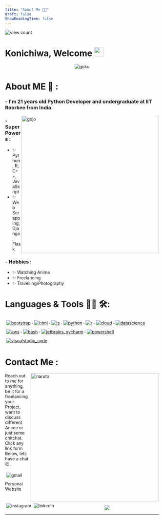 ```yaml
---
title: "About Me 👨‍💻"
draft: false
ShowReadingTime: false
---
```

![view count](https://komarev.com/ghpvc/?username=agajareiitr&label=view+count&style=plastic)

# Konichiwa, Welcome <img style="display:inline-block;" src="https://raw.githubusercontent.com/iampavangandhi/iampavangandhi/master/gifs/Hi.gif" width="30px">

<div align="center">
<img alt="goku" align="center" src="/goku.gif">
</div>

# About ME 💬 :

### - I'm 21 years old Python Developer and undergraduate at IIT Roorkee from India.

<img width = 450 alt="gojo" align="right" src="/tenor.gif">

### - Super Powers :

- ✨ Python, R, C++, JavaScript
- ✨ Web Scrapping, Django, Flask

### - Hobbies :

- ✨ Watching Anime
- ✨ Freelancing
- ✨ Travelling/Photography

# Languages & Tools 👨‍💻 🛠:


<p>
   <a href="#">
    <img src="/icons/bootstrap.svg" alt="bootstrap" style="vertical-align:top; margin:6px 4px">
  </a>
     <a href="#">
    <img src="/icons/html.svg" alt="html" style="vertical-align:top; margin:6px 4px">
  </a>   
  <a href="#">
    <img src="/icons/js.svg" alt="js" style="vertical-align:top; margin:6px 4px">
  </a>   
  <a href="#">
    <img src="/icons/python.svg" alt="python" style="vertical-align:top; margin:6px 4px">
  </a>
  <a href="#">
    <img src="/icons/r.svg" alt="r" style="vertical-align:top; margin:6px 4px">
   <a href="#">
    <img src="/icons/cloud.svg" alt="cloud" style="vertical-align:top; margin:6px 4px">
  </a>

   <a href="#">
    <img src="/icons/datascience.svg" alt="datascience" style="vertical-align:top; margin:6px 4px">
  </a>
    <a href="#">
    <img src="/icons/aws.svg" alt="aws" style="vertical-align:top; margin:6px 4px">
  </a>
    <a href="#">
    <img src="/icons/bash.svg" alt="bash" style="vertical-align:top; margin:6px 4px">
  </a> 
  <a href="#">
    <img src="/icons/jetbrains_pycharm.svg" alt="jetbrains_pycharm" style="vertical-align:top; margin:6px 4px">
  </a> 
  <a href="#">
    <img src="/icons/powershell.svg" alt="powershell" style="vertical-align:top; margin:6px 4px">
  </a> 
  <a href="#">
    <img src="/icons/visualstudio_code.svg" alt="visualstudio_code" style="vertical-align:top; margin:6px 4px">
  </a> 
</p>

# Contact Me :

<p>
<img hight="320" width="420" alt="naruto" align="right" src="/naruto.gif">

Reach out to me for anything, be it for a freelancing your Project, want to discuss different Anime or just some chitchat.
Click any link form Below, lets have a chat 😉.

  <a href="mailto:agajare@ch.iitr.ac.in">
    <img align="left" src="/icons/gmail.svg" alt="gmail" style="vertical-align:top; margin:6px 4px">
  </a>

  <a href="https://www.instagram.com/agajareiitr/">
    <img align="left" src="/icons/instagram.svg" alt="instagram" style="vertical-align:top; margin:6px 4px">
  </a>  
</br>
</br>
  <a href="https://www.linkedin.com/in/agajareiitr/">
    <img align="left" src="/icons/linkedin.svg" alt="linkedin" style="vertical-align:top; margin:6px 4px">
  </a>
  <a href = "https://agajareiitr.github.io" style = "text-decoration:none">Personal Website</a>
</p>


</br>


<p align="center">
  <a href="https://github.com/agajareiitr/"> 
  <img  src="https://github-readme-stats.vercel.app/api?username=agajareiitr&&show_icons=true&theme=radical"/>
    </a>

---
